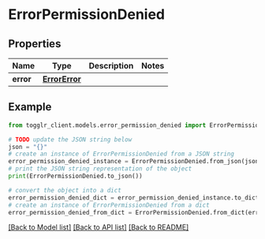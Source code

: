 # ErrorPermissionDenied


## Properties

Name | Type | Description | Notes
------------ | ------------- | ------------- | -------------
**error** | [**ErrorError**](ErrorError.md) |  | 

## Example

```python
from togglr_client.models.error_permission_denied import ErrorPermissionDenied

# TODO update the JSON string below
json = "{}"
# create an instance of ErrorPermissionDenied from a JSON string
error_permission_denied_instance = ErrorPermissionDenied.from_json(json)
# print the JSON string representation of the object
print(ErrorPermissionDenied.to_json())

# convert the object into a dict
error_permission_denied_dict = error_permission_denied_instance.to_dict()
# create an instance of ErrorPermissionDenied from a dict
error_permission_denied_from_dict = ErrorPermissionDenied.from_dict(error_permission_denied_dict)
```
[[Back to Model list]](../README.md#documentation-for-models) [[Back to API list]](../README.md#documentation-for-api-endpoints) [[Back to README]](../README.md)


